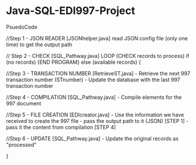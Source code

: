 # Java-SQL-EDI997-Project

PsuedoCode

//Step 1 - JSON READER [JSONhelper.java]
  read JSON config file (only one time) to get the output path 

// Step 2 - CHECK [SQL_Pathway.java]
  LOOP (CHECK records to process)
	if (no records) {END PROGRAM}
	else (available records)
	{
 
//Step 3 - TRANSACTION NUMBER [RetrieveST.java]
  	- Retrieve the next 997 transaction number (STnumber)
   	- Update the database with the last 997 transaction number	
		
//Step 4 - COMPILATION [SQL_Pathway.java]
	- Compile elements for the 997 document
			
//Step 5 - FILE CREATION [EDIcreator.java]
	- Use the information we have received to create the 997 file
	- pass the output path to it (JSON) [STEP 1]
	- pass it the content from compilation [STEP 4]		
			
//Step 6 - UPDATE [SQL_Pathway.java]
	- Update the original records as "processed" 

}
